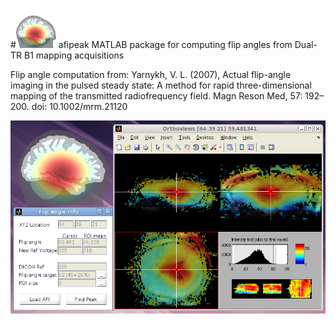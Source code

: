 #![AFI icon](https://raw.githubusercontent.com/kjamison/afipeak/master/afipeak_icon_64x64.png) afipeak
MATLAB package for computing flip angles from Dual-TR B1 mapping acquisitions

Flip angle computation from:
Yarnykh, V. L. (2007), Actual flip-angle imaging in the pulsed steady state: A method for rapid three-dimensional mapping of the transmitted radiofrequency field. Magn Reson Med, 57: 192–200. doi: 10.1002/mrm.21120

![AFI screenshot](https://raw.githubusercontent.com/kjamison/afipeak/master/afipeak_screenshot.png)

